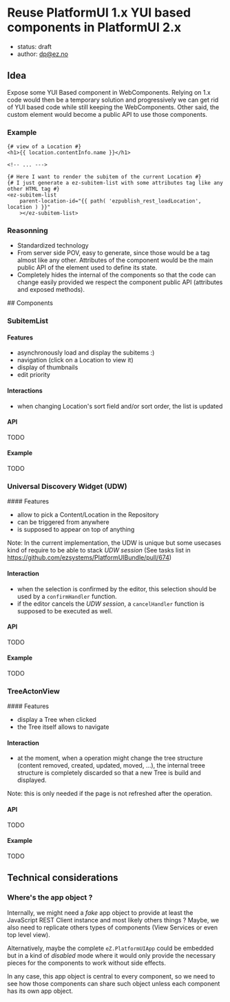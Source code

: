 # Reuse PlatformUI 1.x YUI based components in PlatformUI 2.x

* status: draft
* author: dp@ez.no

## Idea

Expose some YUI Based component in WebComponents. Relying on 1.x code would then
be a temporary solution and progressively we can get rid of YUI based code while
still keeping the WebComponents. Other said, the custom element would become a
public API to use those components.

### Example

```twig
{# view of a Location #}
<h1>{{ location.contentInfo.name }}</h1>

<!-- ... --->

{# Here I want to render the subitem of the current Location #}
{# I just generate a ez-subitem-list with some attributes tag like any other HTML tag #}
<ez-subitem-list
    parent-location-id="{{ path( 'ezpublish_rest_loadLocation', location ) }}"
    ></ez-subitem-list>
```

### Reasonning

* Standardized technology
* From server side POV, easy to generate, since those would be a tag almost like
  any other. Attributes of the component would be the main public API of the
  element used to define its state.
* Completely hides the internal of the components so that the code can change
  easily provided we respect the component public API (attributes and exposed
  methods).

## Components

### SubitemList

#### Features

* asynchronously load and display the subitems :)
* navigation (click on a Location to view it)
* display of thumbnails
* edit priority

#### Interactions

* when changing Location's sort field and/or sort order, the list is updated

#### API

TODO

#### Example

TODO

### Universal Discovery Widget (UDW)

#### Features

* allow to pick a Content/Location in the Repository
* can be triggered from anywhere
* is supposed to appear on top of anything

Note: In the current implementation, the UDW is unique but some usecases kind of
require to be able to stack *UDW session* (See tasks list in
https://github.com/ezsystems/PlatformUIBundle/pull/674)

#### Interaction

* when the selection is confirmed by the editor, this selection should be used
  by a `confirmHandler` function.
* if the editor cancels the *UDW session*, a `cancelHandler` function is
  supposed to be executed as well.

#### API

TODO

#### Example

TODO

### TreeActonView

#### Features

* display a Tree when clicked
* the Tree itself allows to navigate

#### Interaction

* at the moment, when a operation might change the tree structure (content
  removed, created, updated, moved, ...), the internal treee structure is
  completely discarded so that a new Tree is build and displayed.

Note: this is only needed if the page is not refreshed after the operation.

#### API

TODO

#### Example

TODO

## Technical considerations

### Where's the app object ?

Internally, we might need a *fake* app object to provide at least the JavaScript
REST Client instance and most likely others things ? Maybe, we also need to
replicate others types of components (View Services or even top level view).

Alternatively, maybe the complete `eZ.PlatformUIApp` could be embedded but in a
kind of *disabled* mode where it would only provide the necessary pieces for the
components to work without side effects.

In any case, this app object is central to every component, so we need to see
how those components can share such object unless each component has its own app
object.
